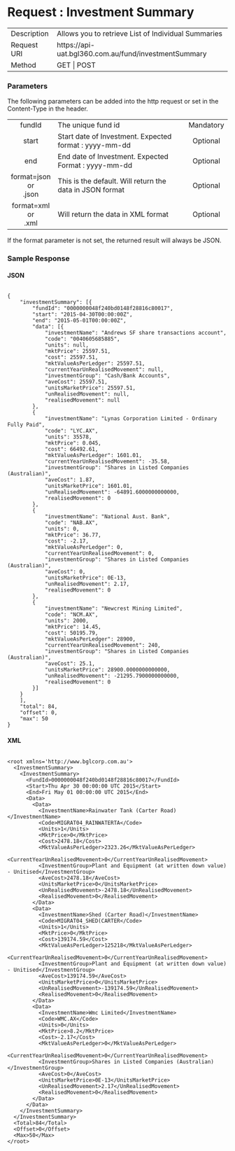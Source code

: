 # Request : Investment Summary

<table>
    <tr>
        <td>Description</td>
        <td>Allows you to retrieve List of Individual Summaries</td>
    </tr>
    <tr>
        <td>Request URI</td>
        <td>https://api-uat.bgl360.com.au/fund/investmentSummary</td>
    </tr>
    <tr>
        <td>Method</td>
        <td>GET | POST</td>
    </tr>
</table>

### Parameters

The following parameters can be added into the http request or set in the Content-Type in the header.

<table>
    <tr>
        <td align="center">fundId</td>
        <td>The unique fund id</td>
        <td  align="center">Mandatory</td>
    </tr>
    <tr>
        <td align="center">start</td>
        <td>Start date of Investment.  Expected format : yyyy-mm-dd</td>
        <td  align="center">Optional</td>
    </tr>
    <tr>
        <td align="center">end</td>
        <td>End date of Investment.  Expected Format : yyyy-mm-dd</td>
        <td  align="center">Optional</td>
    </tr>
    <tr>
        <td align="center">format=json <br> or <br> .json</td>
        <td>This is the default. Will return the data in JSON format</td>
        <td  align="center">Optional</td>
    </tr>
    <tr>
        <td align="center">format=xml  <br> or <br> .xml</td>
        <td>Will return the data in XML format</td>
        <td  align="center">Optional</td>
    </tr>
<table>

If the format parameter is not set, the returned result will always be JSON.

### Sample Response

#### JSON

```

{
	"investmentSummary": [{
		"fundId": "0000000048f240bd0148f28816c80017",
		"start": "2015-04-30T00:00:00Z",
		"end": "2015-05-01T00:00:00Z",
		"data": [{
			"investmentName": "Andrews SF share transactions account",
			"code": "0040605685885",
			"units": null,
			"mktPrice": 25597.51,
			"cost": 25597.51,
			"mktValueAsPerLedger": 25597.51,
			"currentYearUnRealisedMovement": null,
			"investmentGroup": "Cash/Bank Accounts",
			"aveCost": 25597.51,
			"unitsMarketPrice": 25597.51,
			"unRealisedMovement": null,
			"realisedMovement": null
		},
		{
			"investmentName": "Lynas Corporation Limited - Ordinary Fully Paid",
			"code": "LYC.AX",
			"units": 35578,
			"mktPrice": 0.045,
			"cost": 66492.61,
			"mktValueAsPerLedger": 1601.01,
			"currentYearUnRealisedMovement": -35.58,
			"investmentGroup": "Shares in Listed Companies (Australian)",
			"aveCost": 1.87,
			"unitsMarketPrice": 1601.01,
			"unRealisedMovement": -64891.6000000000000,
			"realisedMovement": 0
		},
		{
			"investmentName": "National Aust. Bank",
			"code": "NAB.AX",
			"units": 0,
			"mktPrice": 36.77,
			"cost": -2.17,
			"mktValueAsPerLedger": 0,
			"currentYearUnRealisedMovement": 0,
			"investmentGroup": "Shares in Listed Companies (Australian)",
			"aveCost": 0,
			"unitsMarketPrice": 0E-13,
			"unRealisedMovement": 2.17,
			"realisedMovement": 0
		},
		{
			"investmentName": "Newcrest Mining Limited",
			"code": "NCM.AX",
			"units": 2000,
			"mktPrice": 14.45,
			"cost": 50195.79,
			"mktValueAsPerLedger": 28900,
			"currentYearUnRealisedMovement": 240,
			"investmentGroup": "Shares in Listed Companies (Australian)",
			"aveCost": 25.1,
			"unitsMarketPrice": 28900.0000000000000,
			"unRealisedMovement": -21295.7900000000000,
			"realisedMovement": 0
		}]
	}
	],
	"total": 84,
	"offset": 0,
	"max": 50
}

```

#### XML

```

<root xmlns='http://www.bglcorp.com.au'>
  <InvestmentSummary>
    <InvestmentSummary>
      <FundId>0000000048f240bd0148f28816c80017</FundId>
      <Start>Thu Apr 30 00:00:00 UTC 2015</Start>
      <End>Fri May 01 00:00:00 UTC 2015</End>
      <Data>
        <Data>
          <InvestmentName>Rainwater Tank (Carter Road)</InvestmentName>
          <Code>MIGRAT04_RAINWATERTA</Code>
          <Units>1</Units>
          <MktPrice>0</MktPrice>
          <Cost>2478.18</Cost>
          <MktValueAsPerLedger>2323.26</MktValueAsPerLedger>
          <CurrentYearUnRealisedMovement>0</CurrentYearUnRealisedMovement>
          <InvestmentGroup>Plant and Equipment (at written down value) - Unitised</InvestmentGroup>
          <AveCost>2478.18</AveCost>
          <UnitsMarketPrice>0</UnitsMarketPrice>
          <UnRealisedMovement>-2478.18</UnRealisedMovement>
          <RealisedMovement>0</RealisedMovement>
        </Data>
        <Data>
          <InvestmentName>Shed (Carter Road)</InvestmentName>
          <Code>MIGRAT04_SHED(CARTER</Code>
          <Units>1</Units>
          <MktPrice>0</MktPrice>
          <Cost>139174.59</Cost>
          <MktValueAsPerLedger>125218</MktValueAsPerLedger>
          <CurrentYearUnRealisedMovement>0</CurrentYearUnRealisedMovement>
          <InvestmentGroup>Plant and Equipment (at written down value) - Unitised</InvestmentGroup>
          <AveCost>139174.59</AveCost>
          <UnitsMarketPrice>0</UnitsMarketPrice>
          <UnRealisedMovement>-139174.59</UnRealisedMovement>
          <RealisedMovement>0</RealisedMovement>
        </Data>
        <Data>
          <InvestmentName>Wmc Limited</InvestmentName>
          <Code>WMC.AX</Code>
          <Units>0</Units>
          <MktPrice>8.2</MktPrice>
          <Cost>-2.17</Cost>
          <MktValueAsPerLedger>0</MktValueAsPerLedger>
          <CurrentYearUnRealisedMovement>0</CurrentYearUnRealisedMovement>
          <InvestmentGroup>Shares in Listed Companies (Australian)</InvestmentGroup>
          <AveCost>0</AveCost>
          <UnitsMarketPrice>0E-13</UnitsMarketPrice>
          <UnRealisedMovement>2.17</UnRealisedMovement>
          <RealisedMovement>0</RealisedMovement>
        </Data>
      </Data>
    </InvestmentSummary>
  </InvestmentSummary>
  <Total>84</Total>
  <Offset>0</Offset>
  <Max>50</Max>
</root>

```

